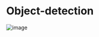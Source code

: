# Object-detection
![image](https://github.com/Bharu-09/Object-detection/assets/93854088/8739fc03-b302-44a9-b0d6-5a602d969e49)
